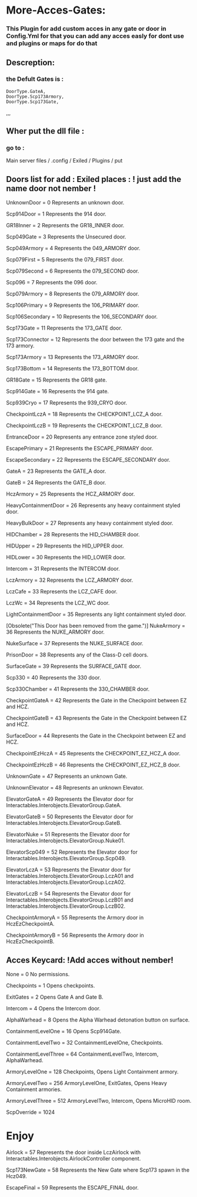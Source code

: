 # More-Acces-Gates:
### This Plugin for add custom acces in any gate or door in Config.Yml for that you can add any acces easly for dont use and plugins or maps for do that 
## Descreption: 
### the Defult Gates is :
    DoorType.GateA,
    DoorType.Scp173Armory,
    DoorType.Scp173Gate,
  ,,,
  ## Wher put the dll file :
### go to : 
Main server files / .config / Exiled / Plugins / put
## Doors list for add : Exiled places : ! just add the name door not nember !

UnknownDoor = 0
Represents an unknown door.

Scp914Door = 1
Represents the 914 door.

GR18Inner = 2
Represents the GR18_INNER door.

Scp049Gate = 3
Represents the Unsecured door.

Scp049Armory = 4
Represents the 049_ARMORY door.

Scp079First = 5
Represents the 079_FIRST door.

Scp079Second = 6
Represents the 079_SECOND door.

Scp096 = 7
Represents the 096 door.

Scp079Armory = 8
Represents the 079_ARMORY door.

Scp106Primary = 9
Represents the 106_PRIMARY door.

Scp106Secondary = 10
Represents the 106_SECONDARY door.

Scp173Gate = 11
Represents the 173_GATE door.

Scp173Connector = 12
Represents the door between the 173 gate and the 173 armory.

Scp173Armory = 13
Represents the 173_ARMORY door.

Scp173Bottom = 14
Represents the 173_BOTTOM door.

GR18Gate = 15
Represents the GR18 gate.

Scp914Gate = 16
Represents the 914 gate.

Scp939Cryo = 17
Represents the 939_CRYO door.

CheckpointLczA = 18
Represents the CHECKPOINT_LCZ_A door.

CheckpointLczB = 19
Represents the CHECKPOINT_LCZ_B door.

EntranceDoor = 20
Represents any entrance zone styled door.

EscapePrimary = 21
Represents the ESCAPE_PRIMARY door.

EscapeSecondary = 22
Represents the ESCAPE_SECONDARY door.

GateA = 23
Represents the GATE_A door.

GateB = 24
Represents the GATE_B door.

HczArmory = 25
Represents the HCZ_ARMORY door.

HeavyContainmentDoor = 26
Represents any heavy containment styled door.

HeavyBulkDoor = 27
Represents any heavy containment styled door.

HIDChamber = 28
Represents the HID_CHAMBER door.

HIDUpper = 29
Represents the HID_UPPER door.

HIDLower = 30
Represents the HID_LOWER door.

Intercom = 31
Represents the INTERCOM door.

LczArmory = 32
Represents the LCZ_ARMORY door.

LczCafe = 33
Represents the LCZ_CAFE door.

LczWc = 34
Represents the LCZ_WC door.

LightContainmentDoor = 35
Represents any light containment styled door.

[Obsolete("This Door has been removed from the game.")] NukeArmory = 36
Represents the NUKE_ARMORY door.

NukeSurface = 37
Represents the NUKE_SURFACE door.

PrisonDoor = 38
Represents any of the Class-D cell doors.

SurfaceGate = 39
Represents the SURFACE_GATE door.

Scp330 = 40
Represents the 330 door.

Scp330Chamber = 41
Represents the 330_CHAMBER door.

CheckpointGateA = 42
Represents the Gate in the Checkpoint between EZ and HCZ.

CheckpointGateB = 43
Represents the Gate in the Checkpoint between EZ and HCZ.

SurfaceDoor = 44
Represents the Gate in the Checkpoint between EZ and HCZ.

CheckpointEzHczA = 45
Represents the CHECKPOINT_EZ_HCZ_A door.

CheckpointEzHczB = 46
Represents the CHECKPOINT_EZ_HCZ_B door.

UnknownGate = 47
Represents an unknown Gate.

UnknownElevator = 48
Represents an unknown Elevator.

ElevatorGateA = 49
Represents the Elevator door for Interactables.Interobjects.ElevatorGroup.GateA.

ElevatorGateB = 50
Represents the Elevator door for Interactables.Interobjects.ElevatorGroup.GateB.

ElevatorNuke = 51
Represents the Elevator door for Interactables.Interobjects.ElevatorGroup.Nuke01.

ElevatorScp049 = 52
Represents the Elevator door for Interactables.Interobjects.ElevatorGroup.Scp049.

ElevatorLczA = 53
Represents the Elevator door for Interactables.Interobjects.ElevatorGroup.LczA01 and Interactables.Interobjects.ElevatorGroup.LczA02.

ElevatorLczB = 54
Represents the Elevator door for Interactables.Interobjects.ElevatorGroup.LczB01 and Interactables.Interobjects.ElevatorGroup.LczB02.

CheckpointArmoryA = 55
Represents the Armory door in HczEzCheckpointA.

CheckpointArmoryB = 56
Represents the Armory door in HczEzCheckpointB.

## Acces Keycard: !Add acces without nember!
None = 0
No permissions.

Checkpoints = 1
Opens checkpoints.

ExitGates = 2
Opens Gate A and Gate B.

Intercom = 4
Opens the Intercom door.

AlphaWarhead = 8
Opens the Alpha Warhead detonation button on surface.

ContainmentLevelOne = 16
Opens Scp914Gate.

ContainmentLevelTwo = 32
ContainmentLevelOne, Checkpoints.

ContainmentLevelThree = 64
ContainmentLevelTwo, Intercom, AlphaWarhead.

ArmoryLevelOne = 128
Checkpoints, Opens Light Containment armory.

ArmoryLevelTwo = 256
ArmoryLevelOne, ExitGates, Opens Heavy Containment armories.

ArmoryLevelThree = 512
ArmoryLevelTwo, Intercom, Opens MicroHID room.

ScpOverride = 1024

# Enjoy 

Airlock = 57
Represents the door inside LczAirlock with Interactables.Interobjects.AirlockController component.

Scp173NewGate = 58
Represents the New Gate where Scp173 spawn in the Hcz049.

EscapeFinal = 59
Represents the ESCAPE_FINAL door.

    
